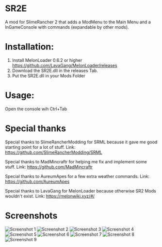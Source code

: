 # SR2E
 A mod for SlimeRancher 2 that adds a ModMenu to the Main Menu and a InGameConsole with commands (expandable by other mods).

 # Installation:
  1. Install MelonLoader 0.6.2 or higher https://github.com/LavaGang/MelonLoader/releases
  2. Download the SR2E.dll in the releases Tab.
  3. Put the SR2E.dll in your Mods Folder

# Usage:
 Open the console wih Ctrl+Tab


# Special thanks
 Special thanks to SlimeRancherModding for SRML
 because it gave me good starting point for a lot of stuff.
 Link: https://github.com/SlimeRancherModding/SRML

 Special thanks to MadMincraftr for helping me fix and implement some stuff.
 Link: https://github.com/MadMincraftr

 Special thanks to AureumApes for a few extra weather commands.
 Link: https://github.com/AureumApes
 
 Special thanks to LavaGang for MelonLoader
 because otherwise SR2 Mods wouldn't exist.
 Link: https://melonwiki.xyz/#/
# Screenshots
![Screenshot 1](https://github.com/ThatFinnDev/SR2Essentials/blob/main/Screenshot1.png?raw=true)
![Screenshot 2](https://github.com/ThatFinnDev/SR2Essentials/blob/main/Screenshot2.png?raw=true)
![Screenshot 3](https://github.com/ThatFinnDev/SR2Essentials/blob/main/Screenshot3.png?raw=true)
![Screenshot 4](https://github.com/ThatFinnDev/SR2Essentials/blob/main/Screenshot4.png?raw=true)
![Screenshot 5](https://github.com/ThatFinnDev/SR2Essentials/blob/main/Screenshot5.png?raw=true)
![Screenshot 6](https://github.com/ThatFinnDev/SR2Essentials/blob/main/Screenshot6.png?raw=true)
![Screenshot 7](https://github.com/ThatFinnDev/SR2Essentials/blob/main/Screenshot7.png?raw=true)
![Screenshot 8](https://github.com/ThatFinnDev/SR2Essentials/blob/main/Screenshot8.png?raw=true)
![Screenshot 9](https://github.com/ThatFinnDev/SR2Essentials/blob/main/Screenshot9.png?raw=true)




